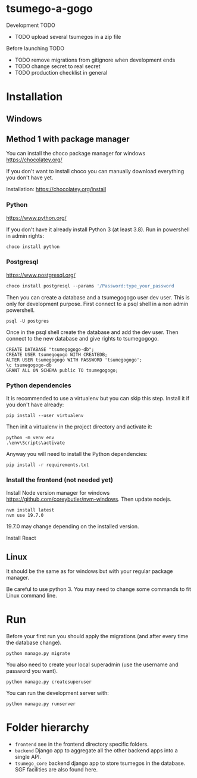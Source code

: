 # tsumego-a-gogo

Development TODO
- TODO upload several tsumegos in a zip file

Before launching TODO
- TODO remove migrations from gitignore when development ends
- TODO change secret to real secret
- TODO production checklist in general

# Installation

## Windows

## Method 1 with package manager
You can install the choco package manager for windows
https://chocolatey.org/

If you don't want to install choco you can manually download everything you don't have yet.

Installation: 
https://chocolatey.org/install

### Python
https://www.python.org/

If you don't have it already install Python 3 (at least 3.8). Run in powershell in admin rights:
```Powershell
choco install python
```

### Postgresql
https://www.postgresql.org/
```Powershell
choco install postgresql --params '/Password:type_your_password
```
Then you can create a database and a tsumegogogo user dev user.
This is only for development purpose.
First connect to a psql shell in a non admin powershell.
```
psql -U postgres
```
Once in the psql shell create the database and add the dev user.
Then connect to the new database and give rights to tsumegogogo.
```
CREATE DATABASE "tsumegogogo-db";
CREATE USER tsumegogogo WITH CREATEDB;
ALTER USER tsumegogogo WITH PASSWORD 'tsumegogogo';
\c tsumegogogo-db
GRANT ALL ON SCHEMA public TO tsumegogogo;
```

### Python dependencies
It is recommended to use a virtualenv but you can skip this step.
Install it if you don't have already:
```
pip install --user virtualenv
```
Then init a virtualenv in the project directory and activate it:
```
python -m venv env
.\env\Scripts\activate
```
Anyway you will need to install the Python dependencies:
```
pip install -r requirements.txt
```

### Install the frontend (not needed yet)

Install Node version manager for windows https://github.com/coreybutler/nvm-windows. Then update nodejs.

```
nvm install latest
nvm use 19.7.0
```
19.7.0 may change depending on the installed version.



Install React 

## Linux
It should be the same as for windows but with your regular package manager.

Be careful to use python 3. You may need to change some commands to fit Linux command line.

# Run
Before your first run you should apply the migrations (and after every time the database change).
```
python manage.py migrate
```
You also need to create your local superadmin (use the username and password you want).
```
python manage.py createsuperuser
```
You can run the development server with:
```
python manage.py runserver
```

# Folder hierarchy
- `frontend` see in the frontend directory specific folders.
- `backend` Django app to aggregate all the other backend apps into a single API.
- `tsumego_core` backend django app to store tsumegos in the database. SGF facilities are also found here.
